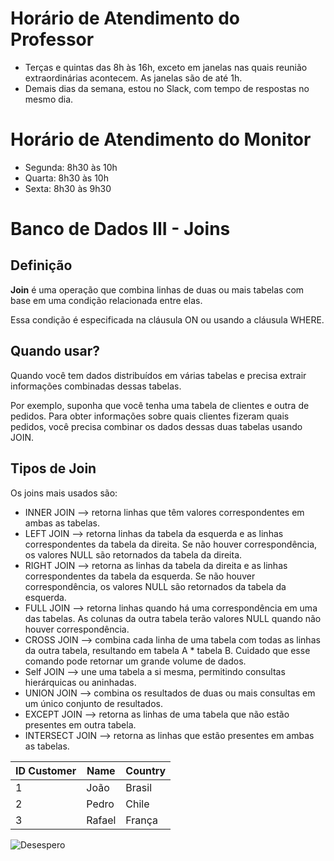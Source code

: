 # Horário de Atendimento do Professor

* Terças e quintas das 8h às 16h, exceto em janelas nas quais reunião extraordinárias acontecem. As janelas são de até 1h.
* Demais dias da semana, estou no Slack, com tempo de respostas no mesmo dia.

# Horário de Atendimento do Monitor

* Segunda: 8h30 às 10h
* Quarta: 8h30 às 10h
* Sexta: 8h30 às 9h30

# Banco de Dados III - Joins


## Definição

**Join** é uma operação que combina linhas de duas ou mais tabelas com base em uma condição relacionada entre elas. 

Essa condição é especificada na cláusula ON ou usando a cláusula WHERE.


## Quando usar?

Quando você tem dados distribuídos em várias tabelas e precisa extrair informações combinadas dessas tabelas.

Por exemplo, suponha que você tenha uma tabela de clientes e outra de pedidos. Para obter informações sobre quais clientes fizeram quais pedidos, você precisa combinar os dados dessas duas tabelas usando JOIN.

## Tipos de Join

Os joins mais usados são:

* INNER JOIN --> retorna linhas que têm valores correspondentes em ambas as tabelas.
* LEFT JOIN --> retorna linhas da tabela da esquerda e as linhas correspondentes da tabela da direita. Se não houver correspondência, os valores NULL são retornados da tabela da direita.
* RIGHT JOIN --> retorna as linhas da tabela da direita e as linhas correspondentes da tabela da esquerda. Se não houver correspondência, os valores NULL são retornados da tabela da esquerda.
* FULL JOIN --> retorna linhas quando há uma correspondência em uma das tabelas. As colunas da outra tabela terão valores NULL quando não houver correspondência.
* CROSS JOIN --> combina cada linha de uma tabela com todas as linhas da outra tabela, resultando em tabela A * tabela B. Cuidado que esse comando pode retornar um grande volume de dados.
* Self JOIN --> une uma tabela a si mesma, permitindo consultas hierárquicas ou aninhadas.
* UNION JOIN --> combina os resultados de duas ou mais consultas em um único conjunto de resultados.
* EXCEPT JOIN --> retorna as linhas de uma tabela que não estão presentes em outra tabela.
* INTERSECT JOIN --> retorna as linhas que estão presentes em ambas as tabelas.

| ID Customer | Name | Country |
|----------|----------|----------|
| 1   | João   | Brasil   |
| 2   | Pedro   | Chile   |
| 3   | Rafael |   França |







<picture>
   <source media="(prefers-color-scheme: light)" srcset="https://github.com/agodoi/m02-semana03a/blob/main/imgs/desespero.jpg">
   <img alt="Desespero" src="[YOUR-DEFAULT-IMAGE](https://github.com/agodoi/m02-semana03a/blob/main/imgs/desespero.jpg)">
</picture>

